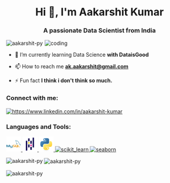 <h1 align="center">Hi 👋, I'm Aakarshit Kumar</h1>
<h3 align="center">A passionate Data Scientist from India</h3>
<img align="right" alt="coding" width=400 src= "https://user-images.githubusercontent.com/55389276/140866485-8fb1c876-9a8f-4d6a-98dc-08c4981eaf70.gif">
<p align="left"> <img src="https://komarev.com/ghpvc/?username=aakarshit-py&label=Profile%20views&color=0e75b6&style=flat" alt="aakarshit-py" /> </p>

- 🌱 I’m currently learning Data Science **with DataisGood**

- 📫 How to reach me **ak.aakarshit@gmail.com**

- ⚡ Fun fact **I think i don't think so much.**

<h3 align="left">Connect with me:</h3>
<p align="left">
<a href="https://linkedin.com/in/https://www.linkedin.com/in/aakarshit-kumar" target="blank"><img align="center" src="https://raw.githubusercontent.com/rahuldkjain/github-profile-readme-generator/master/src/images/icons/Social/linked-in-alt.svg" alt="https://www.linkedin.com/in/aakarshit-kumar" height="30" width="40" /></a>
</p>

<h3 align="left">Languages and Tools:</h3>
<p align="left"> <a href="https://www.mysql.com/" target="_blank" rel="noreferrer"> <img src="https://raw.githubusercontent.com/devicons/devicon/master/icons/mysql/mysql-original-wordmark.svg" alt="mysql" width="40" height="40"/> </a> <a href="https://pandas.pydata.org/" target="_blank" rel="noreferrer"> <img src="https://raw.githubusercontent.com/devicons/devicon/2ae2a900d2f041da66e950e4d48052658d850630/icons/pandas/pandas-original.svg" alt="pandas" width="40" height="40"/> </a> <a href="https://www.python.org" target="_blank" rel="noreferrer"> <img src="https://raw.githubusercontent.com/devicons/devicon/master/icons/python/python-original.svg" alt="python" width="40" height="40"/> </a> <a href="https://scikit-learn.org/" target="_blank" rel="noreferrer"> <img src="https://upload.wikimedia.org/wikipedia/commons/0/05/Scikit_learn_logo_small.svg" alt="scikit_learn" width="40" height="40"/> </a> <a href="https://seaborn.pydata.org/" target="_blank" rel="noreferrer"> <img src="https://seaborn.pydata.org/_images/logo-mark-lightbg.svg" alt="seaborn" width="40" height="40"/> </a> </p>

<p><img align="left" src="https://github-readme-stats.vercel.app/api/top-langs?username=aakarshit-py&show_icons=true&locale=en&layout=compact" alt="aakarshit-py" /></p>

<p>&nbsp;<img align="center" src="https://github-readme-stats.vercel.app/api?username=aakarshit-py&show_icons=true&locale=en" alt="aakarshit-py" /></p>

<p><img align="center" src="https://github-readme-streak-stats.herokuapp.com/?user=aakarshit-py&" alt="aakarshit-py" /></p>
